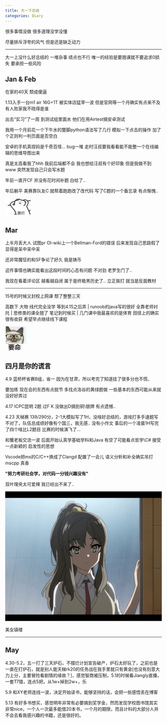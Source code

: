 ```yaml
---
title: 大一下总结
categories: Diary
---
```


很多事情没做 很多道理没学没懂

尽量排斥浮夸的风气 但是还是缺乏动力

<!-- more -->

---

大一上没什么好总结的 一堆杂事 绩点也不行 唯一的经验是要翘课就不要追求0损失 要承担一些风险

## Jan & Feb

在家的40天 颓成傻逼

1.13入手一台m1 air 16G+1T 被实体店猛宰一波 但是官网等一个月确实有点来不及 有人败家我不晓得是谁

出去“实习”了一周 到测试组里面水 他们在用Airtest搞安卓测试

我用一个月前花一个下午水的蹩脚python语法写了几行 模拟一下点击的操作 加了个正则判一判页面是否空白

安卓的手机真捏妈是千奇百怪... bug一堆 走时汪叔要我看看能不能整一个在线编辑的思维导图出来

真是太高看我了hhh 我前后端都不会 我也想给汪叔有个好印象 但是我做不到www 突然发现自己只会写水题

年前一直开CF 并没有花时间补题 白给了..

年后躺平 美赛靠队友C 就帮着跑跑改了改代码 写了C题的一个备忘录 有点惭愧..

![](../images/bailan.jpg)

## Mar

上半月丢大人 试图pr OI-wiki上一个Bellman-Ford的错误 后来发现自己思路假了 显得是呆中呆中呆

还非常魔怔的和SF争论了好久 我是铸币

这件事情也确实能看出这段时间的心态有问题 不对劲 老罗生门了..

我现在看着评论区 越看越自闭 属于是终极黑历史了.. 立正挨打 就当是反面教材

---

15号的时候又封校上网课 颓了整整三天

高数下 大物 线代完全没学 等到4.15之后弄 | runoob的java写的很好 全靠老师衬托 | 思修类的课全翘了 笔记到时候买 | 几门课中我最喜欢的是体育 田径上的确实很有收获 希望早点继续线下课程

![](../images/sleep.jpg)

## 四月是你的谎言

4.9 蓝桥杯省赛B组，省一 因为在甘肃，所以考完了知道挂了很多分也不慌、

要加练 现在会的东西有点脱节 多找点洛谷的黄绿题做 一些基本的东西可能从来就没好好弄过

4.17 ICPC昆明 2题 过F K 没做出D搞到铜\银牌 有点遗憾..

4.23 天梯赛 139/290分，2-1大模拟写了1H，没啥好总结的，游戏打多手速题写不对了，队伍总成绩好像有个国三，我无感.. 没有小作文 事后的一个凌晨1H写完了四个啥比L2题目 比赛的时候演飞了...

和蟹老板交流一波 后面开始认真学基础学科和Java 有空了可能看点哲学\C# 接受一点新颖的 启发性的思想

Vscode把ms的C/C++换成了Clangd 配置了一会儿 语义分析和补全确实吊打mscpp 真香

**"努力考研社会学，对代码一分钱兴趣没有"**

双叶理央太可爱辣 我已经出不来了..

![](../images/双叶.jpg)

美女镇楼

---

## May

4.30-5.2，五一打了三天炉石，不摆烂计划宣告破产，炉石太好玩了，之前也是一直在打炉石，就是别人能天梯rk20的任务战在我手里就只有黄金[也没有刻意大力上分，主要冒险看剧情的缘故？]，感觉智商被压制，5.1的时候看Jiangly直播，一套T7猎，连点5把，从1w+掉到2w+，乐

5.9 和XY老师连线一波，决定开始读书，能够坚持的话，会把一些感悟丢在博客

5.13 有好多书想买，感觉明年非常有必要搞到奖学金，然而发现学校图书馆其实非常nice，一个人一次最多能借20本书，一个月的期限，而且计科的大部分人并不会去看我感兴趣的书籍，还是很好的。